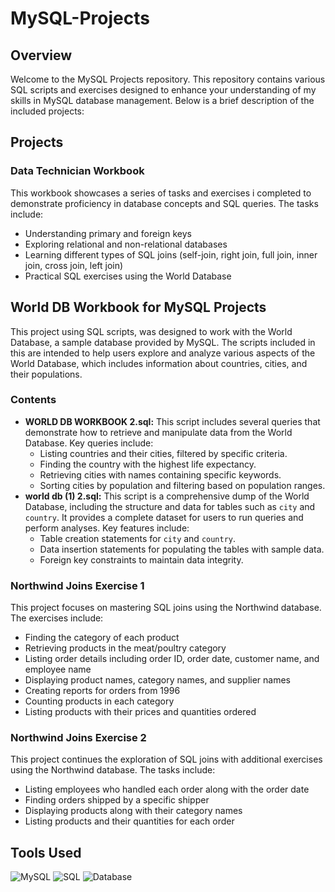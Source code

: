 # MySQL-Projects
            
            
<h2>Overview</h2>
            <p>Welcome to the MySQL Projects repository. This repository contains various SQL scripts and exercises designed to enhance your understanding of my skills in MySQL database management. Below is a brief description of the included projects:</p>
            
<h2>Projects</h2>
            <h3>Data Technician Workbook</h3>
            <p>This workbook showcases a series of tasks and exercises i completed to demonstrate proficiency in database concepts and SQL queries. The tasks include:</p>
            <ul>
                <li>Understanding primary and foreign keys</li>
                <li>Exploring relational and non-relational databases</li>
                <li>Learning different types of SQL joins (self-join, right join, full join, inner join, cross join, left join)</li>
                <li>Practical SQL exercises using the World Database</li>
            </ul>
<h2>World DB Workbook for MySQL Projects</h2>

<p>This project using  SQL scripts, was designed to work with the World Database, a sample database provided by MySQL. The scripts included in this are intended to help users explore and analyze various aspects of the World Database, which includes information about countries, cities, and their populations.</p>

<h3>Contents</h3>
<ul>
  <li><strong>WORLD DB WORKBOOK 2.sql:</strong> This script includes several queries that demonstrate how to retrieve and manipulate data from the World Database. Key queries include:
    <ul>
      <li>Listing countries and their cities, filtered by specific criteria.</li>
      <li>Finding the country with the highest life expectancy.</li>
      <li>Retrieving cities with names containing specific keywords.</li>
      <li>Sorting cities by population and filtering based on population ranges.</li>
    </ul>
  </li>
  <li><strong>world db (1) 2.sql:</strong> This script is a comprehensive dump of the World Database, including the structure and data for tables such as <code>city</code> and <code>country</code>. It provides a complete dataset for users to run queries and perform analyses. Key features include:
    <ul>
      <li>Table creation statements for <code>city</code> and <code>country</code>.</li>
      <li>Data insertion statements for populating the tables with sample data.</li>
      <li>Foreign key constraints to maintain data integrity.</li>
    </ul>
  </li>
</ul>

            
            
<h3>Northwind Joins Exercise 1</h3>
            <p>This project focuses on mastering SQL joins using the Northwind database. The exercises include:</p>
            <ul>
                <li>Finding the category of each product</li>
                <li>Retrieving products in the meat/poultry category</li>
                <li>Listing order details including order ID, order date, customer name, and employee name</li>
                <li>Displaying product names, category names, and supplier names</li>
                <li>Creating reports for orders from 1996</li>
                <li>Counting products in each category</li>
                <li>Listing products with their prices and quantities ordered</li>
            </ul>
            
<h3>Northwind Joins Exercise 2</h3>
            <p>This project continues the exploration of SQL joins with additional exercises using the Northwind database. The tasks include:</p>
            <ul>
                <li>Listing employees who handled each order along with the order date</li>
                <li>Finding orders shipped by a specific shipper</li>
                <li>Displaying products along with their category names</li>
                <li>Listing products and their quantities for each order</li>
            </ul>
            
<h2>Tools Used</h2>
            <div class="icons">
                <img src="https://img.icons8.com/color/48/000000/mysql.png" alt="MySQL">
                <img src="https://img.icons8.com/color/48/000000/sql.png" alt="SQL">
                <img src="https://img.icons8.com/color/48/000000/database.png" alt="Database">
            </div>
            
</body>
</html>
